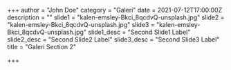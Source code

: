 +++
author = "John Doe"
category = "Galeri"
date = 2021-07-12T17:00:00Z
description = ""
slide1 = "kalen-emsley-Bkci_8qcdvQ-unsplash.jpg"
slide2 = "kalen-emsley-Bkci_8qcdvQ-unsplash.jpg"
slide3 = "kalen-emsley-Bkci_8qcdvQ-unsplash.jpg"
slide1_desc = "Second Slide1 Label"
slide2_desc = "Second Slide2 Label"
slide3_desc = "Second Slide3 Label"
title = "Galeri Section 2"

+++
